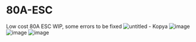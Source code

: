 # 80A-ESC
Low cost 80A ESC
WIP, some errors to be fixed
![untitled - Kopya](https://github.com/user-attachments/assets/2a3701e9-9709-476e-8444-3afc6031c5d3)
![image](https://github.com/user-attachments/assets/632f835c-58db-4378-a51e-93f3bee5c284)
![image](https://github.com/user-attachments/assets/0d9cde57-3009-4b21-94fe-03db4a3f0ba2)
![image](https://github.com/user-attachments/assets/144a10b0-6868-4708-b4f1-6aac5db457ea)
